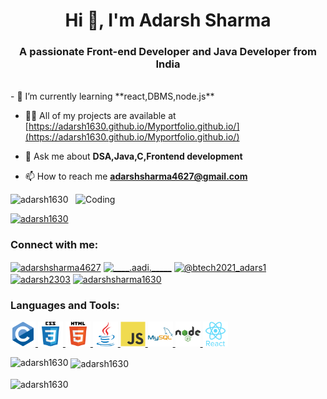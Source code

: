 <h1 align="center">Hi 👋, I'm Adarsh Sharma</h1>
<h3 align="center">A passionate Front-end Developer and Java Developer from India</h3>



<br>
- 🌱 I’m currently learning **react,DBMS,node.js**

- 👨‍💻 All of my projects are available at [https://adarsh1630.github.io/Myportfolio.github.io/](https://adarsh1630.github.io/Myportfolio.github.io/)

- 💬 Ask me about **DSA,Java,C,Frontend development**

- 📫 How to reach me **adarshsharma4627@gmail.com**


<img align="right" alt="Coding" width="400" src="https://media.tenor.com/rePDfDWO3XoAAAAd/hacking.gif">







<p align="left"> <img src="https://komarev.com/ghpvc/?username=adarsh1630&label=Profile%20views&color=0e75b6&style=flat" alt="adarsh1630" /> </p>

<p align="left"> <a href="https://github.com/ryo-ma/github-profile-trophy"><img src="https://github-profile-trophy.vercel.app/?username=adarsh1630" alt="adarsh1630" /></a> </p>



<h3 align="left">Connect with me:</h3>
<p align="left">
<a href="https://linkedin.com/in/adarshsharma4627" target="blank"><img align="center" src="https://raw.githubusercontent.com/rahuldkjain/github-profile-readme-generator/master/src/images/icons/Social/linked-in-alt.svg" alt="adarshsharma4627" height="30" width="40" /></a>
<a href="https://instagram.com/____.aadi._____" target="blank"><img align="center" src="https://raw.githubusercontent.com/rahuldkjain/github-profile-readme-generator/master/src/images/icons/Social/instagram.svg" alt="____.aadi._____" height="30" width="40" /></a>
<a href="https://www.hackerrank.com/@btech2021_adars1" target="blank"><img align="center" src="https://raw.githubusercontent.com/rahuldkjain/github-profile-readme-generator/master/src/images/icons/Social/hackerrank.svg" alt="@btech2021_adars1" height="30" width="40" /></a>
<a href="https://www.leetcode.com/adarsh2303" target="blank"><img align="center" src="https://raw.githubusercontent.com/rahuldkjain/github-profile-readme-generator/master/src/images/icons/Social/leet-code.svg" alt="adarsh2303" height="30" width="40" /></a>
<a href="https://auth.geeksforgeeks.org/user/adarshsharma1630" target="blank"><img align="center" src="https://raw.githubusercontent.com/rahuldkjain/github-profile-readme-generator/master/src/images/icons/Social/geeks-for-geeks.svg" alt="adarshsharma1630" height="30" width="40" /></a>
</p>

<h3 align="left">Languages and Tools:</h3>
<p align="left"> <a href="https://www.cprogramming.com/" target="_blank" rel="noreferrer"> <img src="https://raw.githubusercontent.com/devicons/devicon/master/icons/c/c-original.svg" alt="c" width="40" height="40"/> </a> <a href="https://www.w3schools.com/css/" target="_blank" rel="noreferrer"> <img src="https://raw.githubusercontent.com/devicons/devicon/master/icons/css3/css3-original-wordmark.svg" alt="css3" width="40" height="40"/> </a> <a href="https://www.w3.org/html/" target="_blank" rel="noreferrer"> <img src="https://raw.githubusercontent.com/devicons/devicon/master/icons/html5/html5-original-wordmark.svg" alt="html5" width="40" height="40"/> </a> <a href="https://www.java.com" target="_blank" rel="noreferrer"> <img src="https://raw.githubusercontent.com/devicons/devicon/master/icons/java/java-original.svg" alt="java" width="40" height="40"/> </a> <a href="https://developer.mozilla.org/en-US/docs/Web/JavaScript" target="_blank" rel="noreferrer"> <img src="https://raw.githubusercontent.com/devicons/devicon/master/icons/javascript/javascript-original.svg" alt="javascript" width="40" height="40"/> </a> <a href="https://www.mysql.com/" target="_blank" rel="noreferrer"> <img src="https://raw.githubusercontent.com/devicons/devicon/master/icons/mysql/mysql-original-wordmark.svg" alt="mysql" width="40" height="40"/> </a> <a href="https://nodejs.org" target="_blank" rel="noreferrer"> <img src="https://raw.githubusercontent.com/devicons/devicon/master/icons/nodejs/nodejs-original-wordmark.svg" alt="nodejs" width="40" height="40"/> </a> <a href="https://reactjs.org/" target="_blank" rel="noreferrer"> <img src="https://raw.githubusercontent.com/devicons/devicon/master/icons/react/react-original-wordmark.svg" alt="react" width="40" height="40"/> </a> </p>

<p><img align="left" src="https://github-readme-stats.vercel.app/api/top-langs?username=adarsh1630&show_icons=true&locale=en&layout=compact" alt="adarsh1630" /></p>

<p>&nbsp;<img align="center" src="https://github-readme-stats.vercel.app/api?username=adarsh1630&show_icons=true&locale=en" alt="adarsh1630" /></p>

<p><img align="center" src="https://github-readme-streak-stats.herokuapp.com/?user=adarsh1630&" alt="adarsh1630" /></p>

